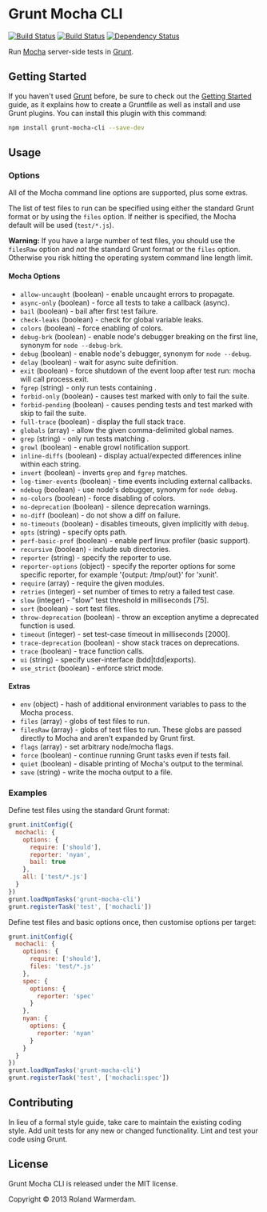 # Grunt Mocha CLI

[![Build Status](https://api.travis-ci.org/Rowno/grunt-mocha-cli.svg?branch=master)](https://travis-ci.org/Rowno/grunt-mocha-cli)
[![Build Status](https://ci.appveyor.com/api/projects/status/d8owof7rmt7h3ka8/branch/master?svg=true)](https://ci.appveyor.com/project/Rowno/grunt-mocha-cli)
[![Dependency Status](https://david-dm.org/Rowno/grunt-mocha-cli.svg)](https://david-dm.org/Rowno/grunt-mocha-cli)

Run [Mocha][] server-side tests in [Grunt][].

## Getting Started

If you haven't used [Grunt][] before, be sure to check out the [Getting Started][] guide, as it explains how to create a Gruntfile as well as install and use Grunt plugins. You can install this plugin with this command:

```bash
npm install grunt-mocha-cli --save-dev
```

## Usage

### Options

All of the Mocha command line options are supported, plus some extras.

The list of test files to run can be specified using either the standard Grunt format or by using the `files` option. If neither is specified, the Mocha default will be used (`test/*.js`).

**Warning:** If you have a large number of test files, you should use the `filesRaw` option and _not_ the standard Grunt format or the `files` option. Otherwise you risk hitting the operating system command line length limit.

#### Mocha Options

- `allow-uncaught` (boolean) - enable uncaught errors to propagate.
- `async-only` (boolean) - force all tests to take a callback (async).
- `bail` (boolean) - bail after first test failure.
- `check-leaks` (boolean) - check for global variable leaks.
- `colors` (boolean) - force enabling of colors.
- `debug-brk` (boolean) - enable node's debugger breaking on the first line, synonym for `node --debug-brk`.
- `debug` (boolean) - enable node's debugger, synonym for `node --debug`.
- `delay` (boolean) - wait for async suite definition.
- `exit` (boolean) - force shutdown of the event loop after test run: mocha will call process.exit.
- `fgrep` (string) - only run tests containing <string>.
- `forbid-only` (boolean) - causes test marked with only to fail the suite.
- `forbid-pending` (boolean) - causes pending tests and test marked with skip to fail the suite.
- `full-trace` (boolean) - display the full stack trace.
- `globals` (array) - allow the given comma-delimited global names.
- `grep` (string) - only run tests matching <pattern>.
- `growl` (boolean) - enable growl notification support.
- `inline-diffs` (boolean) - display actual/expected differences inline within each string.
- `invert` (boolean) - inverts `grep` and `fgrep` matches.
- `log-timer-events` (boolean) - time events including external callbacks.
- `ndebug` (boolean) - use node's debugger, synonym for `node debug`.
- `no-colors` (boolean) - force disabling of colors.
- `no-deprecation` (boolean) - silence deprecation warnings.
- `no-diff` (boolean) - do not show a diff on failure.
- `no-timeouts` (boolean) - disables timeouts, given implicitly with `debug`.
- `opts` (string) - specify opts path.
- `perf-basic-prof` (boolean) - enable perf linux profiler (basic support).
- `recursive` (boolean) - include sub directories.
- `reporter` (string) - specify the reporter to use.
- `reporter-options` (object) - specify the reporter options for some specific reporter, for example '{output: /tmp/out}' for 'xunit'.
- `require` (array) - require the given modules.
- `retries` (integer) - set number of times to retry a failed test case.
- `slow` (integer) - "slow" test threshold in milliseconds [75].
- `sort` (boolean) - sort test files.
- `throw-deprecation` (boolean) - throw an exception anytime a deprecated function is used.
- `timeout` (integer) - set test-case timeout in milliseconds [2000].
- `trace-deprecation` (boolean) - show stack traces on deprecations.
- `trace` (boolean) - trace function calls.
- `ui` (string) - specify user-interface (bdd|tdd|exports).
- `use_strict` (boolean) - enforce strict mode.

#### Extras

- `env` (object) - hash of additional environment variables to pass to the Mocha process.
- `files` (array) - globs of test files to run.
- `filesRaw` (array) - globs of test files to run. These globs are passed directly to Mocha and aren't expanded by Grunt first.
- `flags` (array) - set arbitrary node/mocha flags.
- `force` (boolean) - continue running Grunt tasks even if tests fail.
- `quiet` (boolean) - disable printing of Mocha's output to the terminal.
- `save` (string) - write the mocha output to a file.

### Examples

Define test files using the standard Grunt format:

```javascript
grunt.initConfig({
  mochacli: {
    options: {
      require: ['should'],
      reporter: 'nyan',
      bail: true
    },
    all: ['test/*.js']
  }
})
grunt.loadNpmTasks('grunt-mocha-cli')
grunt.registerTask('test', ['mochacli'])
```

Define test files and basic options once, then customise options per target:

```javascript
grunt.initConfig({
  mochacli: {
    options: {
      require: ['should'],
      files: 'test/*.js'
    },
    spec: {
      options: {
        reporter: 'spec'
      }
    },
    nyan: {
      options: {
        reporter: 'nyan'
      }
    }
  }
})
grunt.loadNpmTasks('grunt-mocha-cli')
grunt.registerTask('test', ['mochacli:spec'])
```

## Contributing

In lieu of a formal style guide, take care to maintain the existing coding style. Add unit tests for any new or changed functionality. Lint and test your code using Grunt.

## License

Grunt Mocha CLI is released under the MIT license.

Copyright © 2013 Roland Warmerdam.

[mocha]: https://mochajs.org/
[grunt]: https://gruntjs.com/
[getting started]: https://gruntjs.com/getting-started
